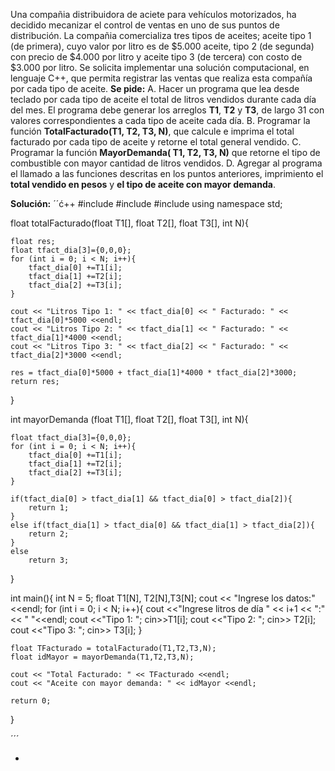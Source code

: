 Una compañia distribuidora de aciete para vehículos motorizados, ha decidido mecanizar el control de ventas en uno de sus puntos de distribución. La compañia comercializa tres tipos de aceites; aceite tipo 1 (de primera), cuyo valor por litro es de $5.000 aceite, tipo 2 (de segunda) con precio de $4.000 por litro y aceite tipo 3 (de tercera) con costo de $3.000 por litro.
Se solicita implementar una solución computacional, en lenguaje C++, que permita registrar las ventas que realiza esta compañía por cada tipo de aceite.
**Se pide:**
A. Hacer un programa que lea desde teclado por cada tipo de aceite el total de litros vendidos durante cada día del mes. El programa debe generar los arreglos **T1**, **T2** y **T3**, de largo 31 con valores correspondientes a cada tipo de aceite cada día.
B. Programar la función **TotalFacturado(T1, T2, T3, N)**, que calcule e imprima el total facturado por cada tipo de aceite y retorne el total general vendido.
C. Programar la función **MayorDemanda( T1, T2, T3, N)** que retorne el tipo de combustible con mayor cantidad de litros vendidos.
D. Agregar al programa el llamado a las funciones descritas en los puntos anteriores, imprimiento el **total vendido en pesos** y **el tipo de aceite con mayor demanda**.



**Solución:**
´´ć++
#include <iostream>
#include <string>
#include <iomanip>
using namespace std;

float totalFacturado(float T1[], float T2[], float T3[], int N){

	float res;
	float tfact_dia[3]={0,0,0};
	for (int i = 0; i < N; i++){
		tfact_dia[0] +=T1[i];
		tfact_dia[1] +=T2[i];
		tfact_dia[2] +=T3[i];
	}
	
	cout << "Litros Tipo 1: " << tfact_dia[0] << " Facturado: " << tfact_dia[0]*5000 <<endl;
	cout << "Litros Tipo 2: " << tfact_dia[1] << " Facturado: " << tfact_dia[1]*4000 <<endl;
	cout << "Litros Tipo 3: " << tfact_dia[2] << " Facturado: " << tfact_dia[2]*3000 <<endl;

	res = tfact_dia[0]*5000 + tfact_dia[1]*4000 * tfact_dia[2]*3000;
	return res;
}

int mayorDemanda (float T1[], float T2[], float T3[], int N){
	
	float tfact_dia[3]={0,0,0};
	for (int i = 0; i < N; i++){
		tfact_dia[0] +=T1[i];
		tfact_dia[1] +=T2[i];
		tfact_dia[2] +=T3[i];
	}

	if(tfact_dia[0] > tfact_dia[1] && tfact_dia[0] > tfact_dia[2]){
		return 1;
	}
	else if(tfact_dia[1] > tfact_dia[0] && tfact_dia[1] > tfact_dia[2]){
		return 2;
	}
	else
		return 3;
}

int main(){
	int N = 5;
	float T1[N], T2[N],T3[N];
	cout << "Ingrese los datos:" <<endl;
	for (int i = 0; i < N; i++){
		cout <<"Ingrese litros de día " << i+1 << ":" << " "<<endl;
		cout <<"Tipo 1: ";
		cin>>T1[i];
		cout <<"Tipo 2: ";
		cin>> T2[i];
		cout <<"Tipo 3: ";
		cin>> T3[i];
	}

	float TFacturado = totalFacturado(T1,T2,T3,N);
	float idMayor = mayorDemanda(T1,T2,T3,N);

	cout << "Total Facturado: " << TFacturado <<endl;
	cout << "Aceite con mayor demanda: " << idMayor <<endl;
	
	return 0;
}

´´´




-
